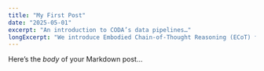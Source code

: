 ```yaml
---
title: "My First Post"
date: "2025-05-01"
excerpt: "An introduction to CODA’s data pipelines…"
longExcerpt: "We introduce Embodied Chain-of-Thought Reasoning (ECoT) for VLAs, in which we train VLAs to perform multiple steps of reasoning about plans, sub-tasks, motions, and visually grounded features like object bounding boxes and end effector positions, before predicting the robot action. We design a scalable pipeline for generating synthetic training data for ECoT on large robot datasets."
---
```


Here’s the _body_ of your Markdown post…
